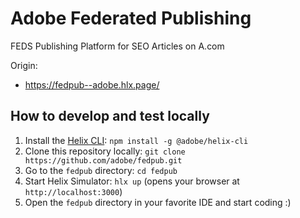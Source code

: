 # Adobe Federated Publishing

FEDS Publishing Platform for SEO Articles on A.com

Origin:

- https://fedpub--adobe.hlx.page/


## How to develop and test locally

1. Install the [Helix CLI](https://github.com/adobe/helix-cli): `npm install -g @adobe/helix-cli`
1. Clone this repository locally: `git clone https://github.com/adobe/fedpub.git`
1. Go to the `fedpub` directory: `cd fedpub`
1. Start Helix Simulator: `hlx up` (opens your browser at `http://localhost:3000`)
1. Open the `fedpub` directory in your favorite IDE and start coding :)